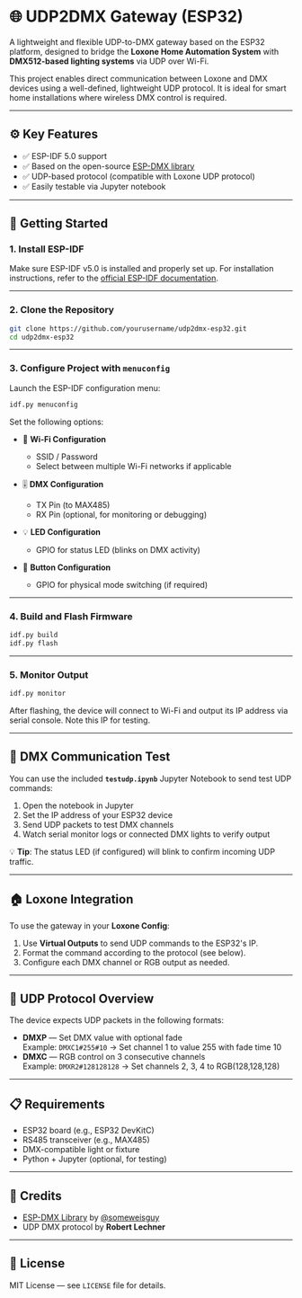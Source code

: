 # 🌐 UDP2DMX Gateway (ESP32)

A lightweight and flexible UDP-to-DMX gateway based on the ESP32 platform, designed to bridge the **Loxone Home Automation System** with **DMX512-based lighting systems** via UDP over Wi-Fi.

This project enables direct communication between Loxone and DMX devices using a well-defined, lightweight UDP protocol. It is ideal for smart home installations where wireless DMX control is required.

---

## ⚙️ Key Features

- ✅ ESP-IDF 5.0 support  
- ✅ Based on the open-source [ESP-DMX library](https://github.com/someweisguy/esp_dmx)  
- ✅ UDP-based protocol (compatible with Loxone UDP protocol)  
- ✅ Easily testable via Jupyter notebook  

---

## 🚀 Getting Started

### 1. Install ESP-IDF

Make sure ESP-IDF v5.0 is installed and properly set up. For installation instructions, refer to the [official ESP-IDF documentation](https://docs.espressif.com/projects/esp-idf/en/latest/esp32/get-started/index.html).

---

### 2. Clone the Repository

```bash
git clone https://github.com/yourusername/udp2dmx-esp32.git
cd udp2dmx-esp32
```

---

### 3. Configure Project with `menuconfig`

Launch the ESP-IDF configuration menu:

```bash
idf.py menuconfig
```

Set the following options:

- 📶 **Wi-Fi Configuration**  
  - SSID / Password
  - Select between multiple Wi-Fi networks if applicable

- 🎚️ **DMX Configuration**  
  - TX Pin (to MAX485)
  - RX Pin (optional, for monitoring or debugging)

- 💡 **LED Configuration**  
  - GPIO for status LED (blinks on DMX activity)

- 🔘 **Button Configuration**  
  - GPIO for physical mode switching (if required)

---

### 4. Build and Flash Firmware

```bash
idf.py build
idf.py flash
```

---

### 5. Monitor Output

```bash
idf.py monitor
```

After flashing, the device will connect to Wi-Fi and output its IP address via serial console. Note this IP for testing.

---

## 🧪 DMX Communication Test

You can use the included **`testudp.ipynb`** Jupyter Notebook to send test UDP commands:

1. Open the notebook in Jupyter
2. Set the IP address of your ESP32 device
3. Send UDP packets to test DMX channels
4. Watch serial monitor logs or connected DMX lights to verify output

💡 **Tip**: The status LED (if configured) will blink to confirm incoming UDP traffic.

---

## 🏠 Loxone Integration

To use the gateway in your **Loxone Config**:

1. Use **Virtual Outputs** to send UDP commands to the ESP32's IP.
2. Format the command according to the protocol (see below).
3. Configure each DMX channel or RGB output as needed.

---

## 📡 UDP Protocol Overview

The device expects UDP packets in the following formats:

- **DMXP** — Set DMX value with optional fade  
  Example: `DMXC1#255#10` → Set channel 1 to value 255 with fade time 10
- **DMXC** — RGB control on 3 consecutive channels  
  Example: `DMXR2#128128128` → Set channels 2, 3, 4 to RGB(128,128,128)


---


## 📋 Requirements

- ESP32 board (e.g., ESP32 DevKitC)
- RS485 transceiver (e.g., MAX485)
- DMX-compatible light or fixture
- Python + Jupyter (optional, for testing)

---

## 🙏 Credits

- [ESP-DMX Library](https://github.com/someweisguy/esp_dmx) by [@someweisguy](https://github.com/someweisguy)
- UDP DMX protocol by **Robert Lechner**

---

## 📃 License

MIT License — see `LICENSE` file for details.

